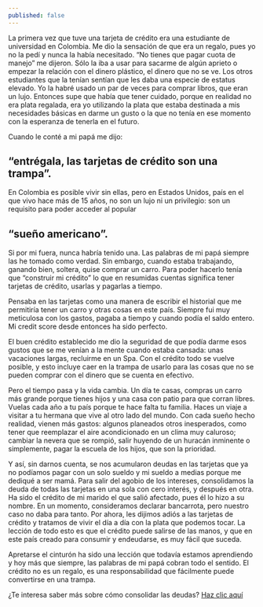 ```yaml
---
published: false
---
```

La primera vez que tuve una tarjeta de crédito era una estudiante de universidad en Colombia. Me dio la sensación de que era un regalo, pues yo no la pedí y nunca la había necesitado. “No tienes que pagar cuota de manejo” me dijeron. Sólo la iba a usar para sacarme de algún aprieto o empezar la relación con el dinero plástico, el dinero que no se ve. Los otros estudiantes que la tenían sentían que les daba una especie de estatus elevado. Yo la habré usado un par de veces para comprar libros, que eran un lujo. Entonces supe que había que tener cuidado, porque en realidad no era plata regalada, era yo utilizando la plata que estaba destinada a mis necesidades básicas en darme un gusto o la que no tenía en ese momento con la esperanza de tenerla en el futuro. 

Cuando le conté a mi papá me dijo: 
## “entrégala, las tarjetas de crédito son una trampa”. 
En Colombia es posible vivir sin ellas, pero en Estados Unidos, país en el que vivo hace más de 15 años, no son un lujo ni un privilegio: son un requisito para poder acceder al popular 
## “sueño americano”.

Si por mi fuera, nunca habría tenido una. Las palabras de mi papá siempre las he tomado como verdad. Sin embargo, cuando estaba trabajando, ganando bien, soltera, quise comprar un carro. Para poder hacerlo tenía que “construir mi crédito” lo que en resumidas cuentas significa tener tarjetas de crédito, usarlas y pagarlas a tiempo. 

Pensaba en las tarjetas como una manera de escribir el historial que me permitiría tener un carro y otras cosas en este país. Siempre fui muy meticulosa con los gastos, pagaba a tiempo y cuando podía el saldo entero. Mi credit score desde entonces ha sido perfecto. 

El buen crédito establecido me dio la seguridad de que podía darme esos gustos que se me venían a la mente cuando estaba cansada: unas vacaciones largas, recluirme en un Spa. Con el crédito todo se vuelve posible, y esto incluye caer en la trampa de usarlo para las cosas que no se pueden comprar con el dinero que se cuenta en efectivo. 
 
Pero el tiempo pasa y la vida cambia. Un día te casas, compras un carro más grande porque tienes hijos y una casa con patio para que corran libres. Vuelas cada año a tu país porque te hace falta tu familia. Haces un viaje a visitar a tu hermana que vive al otro lado del mundo. Con cada sueño hecho realidad, vienen más gastos: algunos planeados otros inesperados, como tener que reemplazar el aire acondicionado en un clima muy caluroso; cambiar la nevera que se rompió, salir huyendo de un huracán inminente o simplemente, pagar la escuela de los hijos, que son la prioridad. 

Y así, sin darnos cuenta, se nos acumularon deudas en las tarjetas que ya no podíamos pagar con un solo sueldo y mi sueldo a medias porque me dediqué a ser mamá. Para salir del agobio de los intereses, consolidamos la deuda de todas las tarjetas en una sola con cero interés, y después en otra. Ha sido el crédito de mi marido el que salió afectado, pues él lo hizo a su nombre. En un momento, consideramos declarar bancarrota, pero nuestro caso no daba para tanto. Por ahora, les dijimos adiós a las tarjetas de crédito y tratamos de vivir el día a día con la plata que podemos tocar. 
La lección de todo esto es que el crédito puede salirse de las manos, y que en este país creado para consumir y endeudarse, es muy fácil que suceda.

Apretarse el cinturón ha sido una lección que todavía estamos aprendiendo y hoy más que siempre, las palabras de mi papá cobran todo el sentido.  El crédito no es un regalo, es una responsabilidad que fácilmente puede convertirse en una trampa. 

¿Te interesa saber más sobre cómo consolidar las deudas? [Haz clic aquí](https://supermonedero.com/2017-01-27-debt-consolidation/) 

